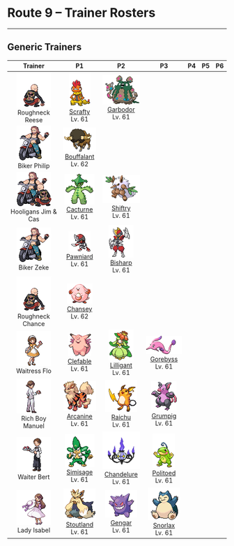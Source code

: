 # Route 9 – Trainer Rosters

---

## Generic Trainers</h3>

| Trainer | P1 | P2 | P3 | P4 | P5 | P6 |
|:-------:|:--:|:--:|:--:|:--:|:--:|:--:|
| ![Roughneck Reese](../../assets/trainers/roughneck.png "Roughneck Reese")<br>Roughneck Reese | ![Scrafty](../../assets/sprites/scrafty/front.gif "Scrafty: It can smash concrete blocks with its kicking attacks. The one with the biggest crest is the group leader.")<br>[Scrafty](../../pokemon/scrafty.md/)<br>Lv. 61 | ![Garbodor](../../assets/sprites/garbodor/front.gif "Garbodor: They absorb garbage and make it part of their bodies. They shoot a poisonous liquid from their right-hand fingertips.")<br>[Garbodor](../../pokemon/garbodor.md/)<br>Lv. 61 |
| ![Biker Philip](../../assets/trainers/biker.png "Biker Philip")<br>Biker Philip | ![Bouffalant](../../assets/sprites/bouffalant/front.gif "Bouffalant: They charge wildly and headbutt everything. Their headbutts have enough destructive force to derail a train.")<br>[Bouffalant](../../pokemon/bouffalant.md/)<br>Lv. 62 |
| ![Hooligans Jim & Cas](../../assets/trainers/hooligans.png "Hooligans Jim & Cas")<br>Hooligans Jim & Cas | ![Cacturne](../../assets/sprites/cacturne/front.gif "Cacturne: It becomes active at night, seeking prey that is exhausted from the day’s desert heat.")<br>[Cacturne](../../pokemon/cacturne.md/)<br>Lv. 61 | ![Shiftry](../../assets/sprites/shiftry/front.gif "Shiftry: By flapping its leafy fan, it can whip up gusts of 100 ft/second that can level houses.")<br>[Shiftry](../../pokemon/shiftry.md/)<br>Lv. 61 |
| ![Biker Zeke](../../assets/trainers/biker.png "Biker Zeke")<br>Biker Zeke | ![Pawniard](../../assets/sprites/pawniard/front.gif "Pawniard: They fight at Bisharp’s command. They cling to their prey and inflict damage by sinking their blades into it.")<br>[Pawniard](../../pokemon/pawniard.md/)<br>Lv. 61 | ![Bisharp](../../assets/sprites/bisharp/front.gif "Bisharp: Bisharp pursues prey in the company of a large group of Pawniard. Then Bisharp finishes off the prey.")<br>[Bisharp](../../pokemon/bisharp.md/)<br>Lv. 61 |
| ![Roughneck Chance](../../assets/trainers/roughneck.png "Roughneck Chance")<br>Roughneck Chance | ![Chansey](../../assets/sprites/chansey/front.gif "Chansey: A kindly Pokémon that lays highly nutritious eggs and shares them with injured Pokémon or people.")<br>[Chansey](../../pokemon/chansey.md/)<br>Lv. 62 |
| ![Waitress Flo](../../assets/trainers/waitress.png "Waitress Flo")<br>Waitress Flo | ![Clefable](../../assets/sprites/clefable/front.gif "Clefable: It is very wary and rarely shows itself to people. Its ears can hear a pin drop over half a mile away.")<br>[Clefable](../../pokemon/clefable.md/)<br>Lv. 61 | ![Lilligant](../../assets/sprites/lilligant/front.gif "Lilligant: The fragrance of the garland on its head has a relaxing effect. It withers if a Trainer does not take good care of it.")<br>[Lilligant](../../pokemon/lilligant.md/)<br>Lv. 61 | ![Gorebyss](../../assets/sprites/gorebyss/front.gif "Gorebyss: It lives at the bottom of the sea. In the springtime, its pink body turns more vivid for some reason.")<br>[Gorebyss](../../pokemon/gorebyss.md/)<br>Lv. 61 |
| ![Rich Boy Manuel](../../assets/trainers/rich_boy.png "Rich Boy Manuel")<br>Rich Boy Manuel | ![Arcanine](../../assets/sprites/arcanine/front.gif "Arcanine: Its proud and regal appearance has captured the hearts of people since long ago.")<br>[Arcanine](../../pokemon/arcanine.md/)<br>Lv. 61 | ![Raichu](../../assets/sprites/raichu/front.gif "Raichu: Its tail discharges electricity into the ground, protecting it from getting shocked.")<br>[Raichu](../../pokemon/raichu.md/)<br>Lv. 61 | ![Grumpig](../../assets/sprites/grumpig/front.gif "Grumpig: It uses black pearls to amplify its psycho-power. It does an odd dance to gain control over foes.")<br>[Grumpig](../../pokemon/grumpig.md/)<br>Lv. 61 |
| ![Waiter Bert](../../assets/trainers/waiter.png "Waiter Bert")<br>Waiter Bert | ![Simisage](../../assets/sprites/simisage/front.gif "Simisage: It attacks enemies with strikes of its thorn-covered tail. This Pokémon is wild tempered.")<br>[Simisage](../../pokemon/simisage.md/)<br>Lv. 61 | ![Chandelure](../../assets/sprites/chandelure/front.gif "Chandelure: Being consumed in Chandelure’s flame burns up the spirit, leaving the body behind.")<br>[Chandelure](../../pokemon/chandelure.md/)<br>Lv. 61 | ![Politoed](../../assets/sprites/politoed/front.gif "Politoed: It gathers groups of others as their leader. Its cries make Poliwag obey.")<br>[Politoed](../../pokemon/politoed.md/)<br>Lv. 61 |
| ![Lady Isabel](../../assets/trainers/lady.png "Lady Isabel")<br>Lady Isabel | ![Stoutland](../../assets/sprites/stoutland/front.gif "Stoutland: This extremely wise Pokémon excels at rescuing people stranded at sea or in the mountains.")<br>[Stoutland](../../pokemon/stoutland.md/)<br>Lv. 61 | ![Gengar](../../assets/sprites/gengar/front.gif "Gengar: The leer that floats in darkness belongs to a Gengar delighting in casting curses on people.")<br>[Gengar](../../pokemon/gengar.md/)<br>Lv. 61 | ![Snorlax](../../assets/sprites/snorlax/front.gif "Snorlax: When its belly is full, it becomes too lethargic to even lift a finger, so it is safe to bounce on its belly.")<br>[Snorlax](../../pokemon/snorlax.md/)<br>Lv. 61 |

